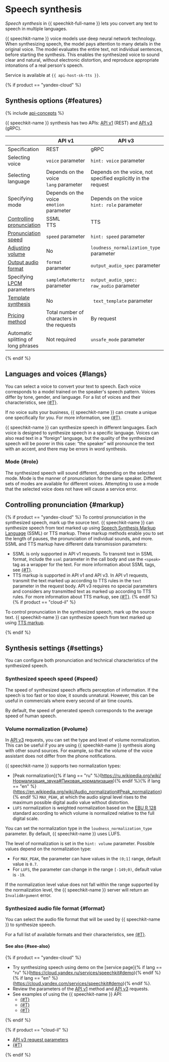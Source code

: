 # Speech synthesis

_Speech synthesis_ in {{ speechkit-full-name }} lets you convert any text to speech in multiple languages.

{{ speechkit-name }} voice models use deep neural network technology. When synthesizing speech, the model pays attention to many details in the original voice. The model evaluates the entire text, not individual sentences, before starting the synthesis. This enables the synthesized voice to sound clear and natural, without electronic distortion, and reproduce appropriate intonations of a real person's speech.

Service is available at `{{ api-host-sk-tts }}`.

{% if product == "yandex-cloud" %}

## Synthesis options {#features}

{% include [api-concepts](../../_includes/speechkit/api-concepts.md) %}

{{ speechkit-name }} synthesis has two APIs: [API v1](request.md) (REST) and [API v3](../tts-v3/api-ref/grpc/) (gRPC).

|                                                    | API v1 | API v3 |
|----------------------------------------------------|---|---------------------------------------------|
| Specification | REST | gRPC |
| Selecting voice | `voice` parameter | `hint: voice` parameter |
| Selecting language | Depends on the voice </br>`lang` parameter | Depends on the voice, not specified explicitly in the request |
| Specifying mode | Depends on the voice </br>`emotion` parameter | Depends on the voice </br>`hint: role` parameter |
| [Controlling pronunciation](#markup) | SSML </br> TTS | TTS |
| [Pronunciation speed](#speed) | `speed` parameter | `hint: speed` parameter |
| [Adjusting volume](#volume) | No | `loudness_normalization_type` parameter |
| [Output audio format](#format) | `format` parameter | `output_audio_spec` parameter |
| Specifying [LPCM](../formats.md#lpcm) parameters | `sampleRateHertz` parameter | `output_audio_spec: raw_audio` parameter |
| [Template synthesis](brand-voice/index.md#adaptive) | No | ` text_template` parameter |
| [Pricing method](../pricing.md#rules-tts) | Total number of characters in the requests | By request |
| Automatic splitting of long phrases | Not required | `unsafe_mode` parameter |

{% endif %}

## Languages and voices {#langs}

You can select a voice to convert your text to speech. Each voice corresponds to a model trained on the speaker's speech pattern. Voices differ by tone, gender, and language. For a list of voices and their characteristics, see [{#T}](voices.md).

If no voice suits your business, {{ speechkit-name }} can create a unique one specifically for you. For more information, see [{#T}](brand-voice/index.md).

{{ speechkit-name }} can synthesize speech in different languages. Each voice is designed to synthesize speech in a specific language. Voices can also read text in a <q>foreign</q> language, but the quality of the synthesized speech will be poorer in this case: <q>the speaker</q> will pronounce the text with an accent, and there may be errors in word synthesis.

### Mode {#role}

The synthesized speech will sound different, depending on the selected mode. Mode is the manner of pronunciation for the same speaker. Different sets of modes are available for different voices. Attempting to use a mode that the selected voice does not have will cause a service error.

## Controlling pronunciation {#markup}

{% if product == "yandex-cloud" %}
To control pronunciation in the synthesized speech, mark up the source text. {{ speechkit-name }} can synthesize speech from text marked up using [Speech Synthesis Markup Language](https://en.wikipedia.org/wiki/Speech_Synthesis_Markup_Language) (SSML) or TTS markup. These markup methods enable you to set the length of pauses, the pronunciation of individual sounds, and more. SSML and TTS markup have different data transmission parameters:

* SSML is only supported in API v1 requests. To transmit text in SSML format, include the `ssml` parameter in the call body and use the `<speak>` tag as a wrapper for the text. For more information about SSML tags, see [{#T}](ssml.md).
* TTS markup is supported in API v1 and API v3. In API v1 requests, transmit the text marked up according to TTS rules in the `text` parameter in the request body. API v3 requires no special parameters and considers any transmitted text as marked up according to TTS rules. For more information about TTS markup, see [{#T}](tts-markup.md).
{% endif %}
{% if product == "cloud-il" %}

To control pronunciation in the synthesized speech, mark up the source text. {{ speechkit-name }} can synthesize speech from text marked up using [TTS markup](tts-markup.md).

{% endif %}

## Synthesis settings {#settings}

You can configure both pronunciation and technical characteristics of the synthesized speech.

### Synthesized speech speed {#speed}

The speed of synthesized speech affects perception of information. If the speech is too fast or too slow, it sounds unnatural. However, this can be useful in commercials where every second of air time counts.

By default, the speed of generated speech corresponds to the average speed of human speech.

### Volume normalization {#volume}

In [API v3](../tts-v3/api-ref/grpc/) requests, you can set the type and level of volume normalization. This can be useful if you are using {{ speechkit-name }} synthesis along with other sound sources. For example, so that the volume of the voice assistant does not differ from the phone notifications.

{{ speechkit-name }} supports two normalization types:
* [Peak normalization]{% if lang == "ru" %}(https://ru.wikipedia.org/wiki/Нормализация_звука#Пиковая_нормализация){% endif %}{% if lang == "en" %}(https://en.wikipedia.org/wiki/Audio_normalization#Peak_normalization){% endif %} `MAX_PEAK`, at which the audio signal level rises to the maximum possible digital audio value without distortion.
* `LUFS` normalization is weighted normalization based on the [EBU R 128](https://en.wikipedia.org/wiki/EBU_R_128) standard according to which volume is normalized relative to the full digital scale.

You can set the normalization type in the `loudness_normalization_type` parameter. By default, {{ speechkit-name }} uses LUFS.

The level of normalization is set in the `hint: volume` parameter. Possible values depend on the normalization type:
* For `MAX_PEAK`, the parameter can have values in the `(0;1]` range, default value is `0.7`.
* For `LUFS`, the parameter can change in the range `[-149;0)`, default value is `-19`.

If the normalization level value does not fall within the range supported by the normalization level, the {{ speechkit-name }} server will return an `InvalidArgument` error.

### Synthesized audio file format {#format}

You can select the audio file format that will be used by {{ speechkit-name }} to synthesize speech.

For a full list of available formats and their characteristics, see [{#T}](../formats.md).

#### See also {#see-also}

{% if product == "yandex-cloud" %}

* Try synthesizing speech using demo on the [service page]{% if lang == "ru" %}(https://cloud.yandex.ru/services/speechkit#demo){% endif %}{% if lang == "en" %}(https://cloud.yandex.com/services/speechkit#demo){% endif %}.
* Review the parameters of the [API v1](request.md) method and [API v3](../tts-v3/api-ref/grpc/) requests.
* See examples of using the {{ speechkit-name }} API:
   * [{#T}](api/tts-ogg.md)
   * [{#T}](api/tts-wav.md)
   * [{#T}](api/tts-ssml.md)

{% endif %}

{% if product == "cloud-il" %}

* [API v3 request parameters](../tts-v3/api-ref/grpc/)
* [{#T}](api/tts-examples-v3.md)

{% endif %}